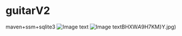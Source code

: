 # guitarV2
maven+ssm+sqlite3
![Image text](https://raw.github.com/fljask/guitarV2/master/img/QPUBMW]P8WJ32}WIRIVKTYE.jpg)
![Image text](https://raw.github.com/fljask/guitarV2/master/img/73I6169R)BHXW$A9$H7KM}Y.jpg)
